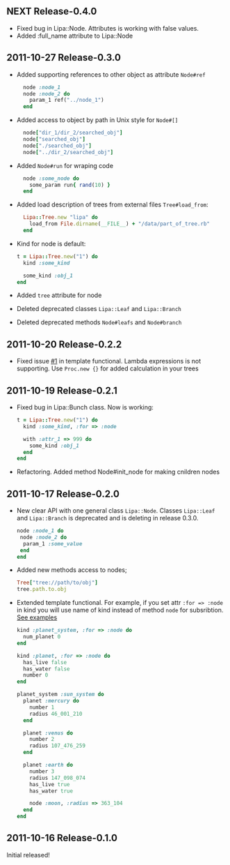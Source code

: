 NEXT Release-0.4.0
----------------------
- Fixed bug in Lipa::Node. Attributes is working with false values.
- Added :full_name attribute to Lipa::Node

2011-10-27 Release-0.3.0
-----------------------
- Added supporting references to other object as attribute ```Node#ref```

  ```Ruby
    node :node_1 
    node :node_2 do
      param_1 ref("../node_1")
    end
  ```

- Added access to object by path in Unix style for ```Node#[]```

  ```Ruby
    node["dir_1/dir_2/searched_obj"] 
    node["searched_obj"] 
    node["./searched_obj"] 
    node["../dir_2/searched_obj"] 
  ```

- Added ```Node#run``` for wraping code

  ``` Ruby
    node :some_node do
      some_param run{ rand(10) }
    end
  ```
- Added load description of trees from external files ```Tree#load_from```:
  
  ```Ruby
    Lipa::Tree.new "lipa" do
      load_from File.dirname(__FILE__) + "/data/part_of_tree.rb"
    end
  ```

- Kind for node is default:

  ```Ruby
  t = Lipa::Tree.new("1") do
    kind :some_kind

    some_kind :obj_1
  end
  ```
- Added ```tree``` attribute for node
- Deleted deprecated classes ```Lipa::Leaf``` and ```Lipa::Branch```
- Deleted deprecated methods ```Node#leafs``` and ```Node#branch```

2011-10-20 Release-0.2.2
-------------------------

- Fixed issue [#1](https://github.com/flipback/lipa/issues/1) in template functional. 
  Lambda expressions is not supporting. Use `Proc.new {}` for added calculation in your trees

2011-10-19 Release-0.2.1
------------------------

- Fixed bug in Lipa::Bunch class. Now is working:

  ```Ruby
  t = Lipa::Tree.new("1") do
    kind :some_kind, :for => :node

    with :attr_1 => 999 do 
      some_kind :obj_1
    end
  end
  ```

- Refactoring. Added method Node#init_node for making cnildren nodes

2011-10-17 Release-0.2.0
------------------------
- New clear API with one general class ```Lipa::Node```. Classes ```Lipa::Leaf``` and ```Lipa::Branch``` 
is deprecated and is deleting in release 0.3.0. 

 
  ```Ruby
  node :node_1 do
   node :node_2 do
    param_1 :some_value
   end
  end
  ```

- Added new methods access to nodes;
 
  ```Ruby
  Tree["tree://path/to/obj"]
  tree.path.to.obj
  ```

- Extended template functional. For example, if you set attr ```:for => :node``` in kind
you will use name of kind instead of method ```node``` for subsribtion. [See examples](https://github.com/flipback/lipa/tree/master/examples)
  
  ```Ruby
  kind :planet_system, :for => :node do
    num_planet 0
  end

  kind :planet, :for => :node do 
    has_live false
    has_water false
    number 0
  end

  planet_system :sun_system do 
    planet :mercury do 
      number 1
      radius 46_001_210 
    end

    planet :venus do 
      number 2
      radius 107_476_259
    end

    planet :earth do 
      number 3
      radius 147_098_074
      has_live true
      has_water true

      node :moon, :radius => 363_104
    end
  end
  ```
2011-10-16 Release-0.1.0
------------------------
Initial released!
